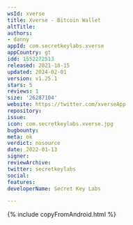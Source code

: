 ```yaml
---
wsId: xverse
title: Xverse - Bitcoin Wallet
altTitle: 
authors:
- danny
appId: com.secretkeylabs.xverse
appCountry: gt
idd: 1552272513
released: 2021-10-15
updated: 2024-02-01
version: v1.25.1
stars: 5
reviews: 1
size: '26287104'
website: https://twitter.com/xverseApp
repository: 
issue: 
icon: com.secretkeylabs.xverse.jpg
bugbounty: 
meta: ok
verdict: nosource
date: 2022-01-13
signer: 
reviewArchive: 
twitter: secretkeylabs
social: 
features: 
developerName: Secret Key Labs

---
```


{% include copyFromAndroid.html %}

